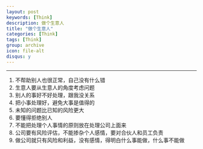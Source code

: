 ```yaml
---
layout: post
keywords: [Think]
description: 做个生意人
title: "做个生意人"
categories: [Think]
tags: [Think]
group: archive
icon: file-alt
disqus: y
---
```


----
1. 不帮助别人也很正常，自己没有什么错
2. 生意人要从生意人的角度考虑问题
3. 别人的事好不好处理，跟我没关系
4. 把小事处理好，避免大事是值得的
5. 未知的问题比已知的风险更大
6. 要懂得拒绝别人
7. 不能把处理个人事情的原则放在处理公司上面来
8. 公司要有风险评估，不能掺杂个人感情，要对合伙人和员工负责
9. 做公司就只有风险和利益，没有感情，得明白什么事能做，什么事不能做
